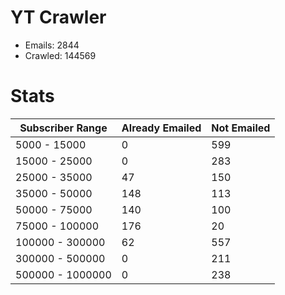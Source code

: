 # YT Crawler
- Emails: 2844
- Crawled: 144569

# Stats
| Subscriber Range  | Already Emailed | Not Emailed |
|-------|-------|-------|
| 5000 - 15000 | 0 | 599 |
| 15000 - 25000 | 0 | 283 |
| 25000 - 35000 | 47 | 150 |
| 35000 - 50000 | 148 | 113 |
| 50000 - 75000 | 140 | 100 |
| 75000 - 100000 | 176 | 20 |
| 100000 - 300000 | 62 | 557 |
| 300000 - 500000 | 0 | 211 |
| 500000 - 1000000 | 0 | 238 |
